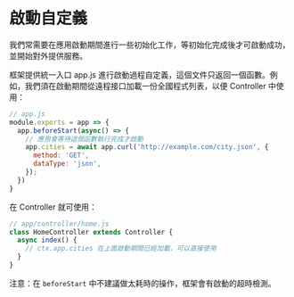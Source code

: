 # 啟動自定義

我們常需要在應用啟動期間進行一些初始化工作，等初始化完成後才可啟動成功，並開始對外提供服務。

框架提供統一入口 app.js 進行啟動過程自定義，這個文件只返回一個函數。例如，我們須在啟動期間從遠程接口加載一份全國程式列表，以便 Controller 中使用：

```javascript
// app.js
module.exports = app => {
  app.beforeStart(async() => {
    // 應用會等待這個函數執行完成才啟動
    app.cities = await app.curl('http://example.com/city.json', {
      method: 'GET',
      dataType: 'json',
    });
  })
}
```

在 Controller 就可使用：

```javascript
// app/controller/home.js
class HomeController extends Controller {
  async index() {
    // ctx.app.cities 在上面啟動期間已經加載，可以直接使用
  }
}
```

注意：在 `beforeStart` 中不建議做太耗時的操作，框架會有啟動的超時檢測。